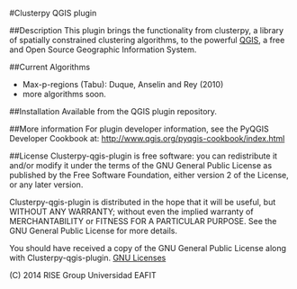 #Clusterpy QGIS plugin

##Description
This plugin brings the functionality from clusterpy, a library of spatially
constrained clustering algorithms, to the powerful [QGIS](http://www.qgis.org/),
a free and Open Source Geographic Information System.

##Current Algorithms
 * Max-p-regions (Tabu): Duque, Anselin and Rey (2010)
 * more algorithms soon.

##Installation
Available from the QGIS plugin repository.

##More information
For plugin developer information, see the PyQGIS Developer Cookbook at:
http://www.qgis.org/pyqgis-cookbook/index.html

##License
Clusterpy-qgis-plugin is free software: you can redistribute it and/or modify
it under the terms of the GNU General Public License as published by
the Free Software Foundation, either version 2 of the License, or
any later version.

Clusterpy-qgis-plugin is distributed in the hope that it will be useful,
but WITHOUT ANY WARRANTY; without even the implied warranty of
MERCHANTABILITY or FITNESS FOR A PARTICULAR PURPOSE.  See the
GNU General Public License for more details.

You should have received a copy of the GNU General Public License
along with Clusterpy-qgis-plugin. [GNU Licenses](http://www.gnu.org/licenses/)

(C) 2014 RISE Group Universidad EAFIT

